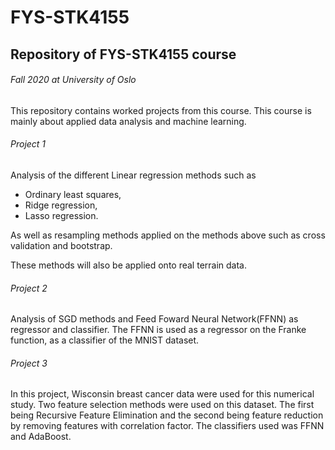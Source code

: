 # FYS-STK4155


## Repository of FYS-STK4155 course
###### Fall 2020 at University of Oslo

This repository contains worked projects from this course. This course is mainly about applied data analysis and machine learning.

###### Project 1
Analysis of the different Linear regression methods such as
* Ordinary least squares,
* Ridge regression,
* Lasso regression.

As well as resampling methods applied on the methods above such as cross validation and bootstrap.

These methods will also be applied onto real terrain data. 

###### Project 2
Analysis of SGD methods and Feed Foward Neural Network(FFNN) as regressor and classifier.
The FFNN is used as a regressor on the Franke function, as a classifier of the MNIST dataset.


###### Project 3
In this project, Wisconsin breast cancer data were used for this numerical study.
Two feature selection methods were used on this dataset. The first being Recursive Feature Elimination and the second being feature reduction by removing features with correlation factor. 
The classifiers used was FFNN and AdaBoost. 

